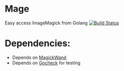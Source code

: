 Mage
====
Easy access ImageMagick from Golang
[![Build Status](https://secure.travis-ci.org/dqminh/mage.png)](http://travis-ci.org/dqminh/mage)

Dependencies:
===========
* Depends on [MagickWand](http://www.imagemagick.org/script/magick-wand.php)
* Depends on [Gocheck](http://labix.org/gocheck) for testing

